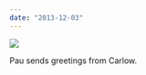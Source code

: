```yaml
---
date: "2013-12-03"
---
```


![](images/tumblr_mx89064QJo1r16syio1_640.jpg)

Pau sends greetings from Carlow.
